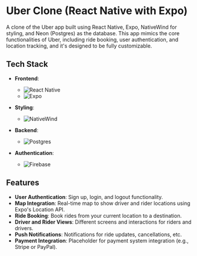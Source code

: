 # Uber Clone (React Native with Expo)

A clone of the Uber app built using React Native, Expo, NativeWind for styling, and Neon (Postgres) as the database. This app mimics the core functionalities of Uber, including ride booking, user authentication, and location tracking, and it's designed to be fully customizable.

## Tech Stack

- **Frontend**: 
  - ![React Native](https://img.shields.io/badge/React%20Native-61DAFB?style=flat&logo=react&logoColor=black)
  - ![Expo](https://img.shields.io/badge/Expo-1B1F23?style=flat&logo=expo&logoColor=white)
  
- **Styling**: 
  - ![NativeWind](https://img.shields.io/badge/NativeWind-34D399?style=flat&logo=tailwindcss&logoColor=white)
  
- **Backend**: 
  - ![Postgres](https://img.shields.io/badge/Postgres-336791?style=flat&logo=postgresql&logoColor=white)
  
- **Authentication**: 
  - ![Firebase](https://img.shields.io/badge/Firebase-FFCA28?style=flat&logo=firebase&logoColor=black)

## Features

- **User Authentication**: Sign up, login, and logout functionality.
- **Map Integration**: Real-time map to show driver and rider locations using Expo's Location API.
- **Ride Booking**: Book rides from your current location to a destination.
- **Driver and Rider Views**: Different screens and interactions for riders and drivers.
- **Push Notifications**: Notifications for ride updates, cancellations, etc.
- **Payment Integration**: Placeholder for payment system integration (e.g., Stripe or PayPal).

